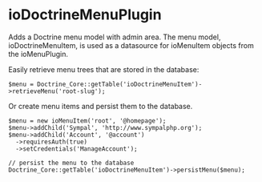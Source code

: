 ioDoctrineMenuPlugin
====================

Adds a Doctrine menu model with admin area. The menu model, ioDoctrineMenuItem,
is used as a datasource for ioMenuItem objects from the ioMenuPlugin.

Easily retrieve menu trees that are stored in the database:

    $menu = Doctrine_Core::getTable('ioDoctrineMenuItem')->retrieveMenu('root-slug');

Or create menu items and persist them to the database.

    $menu = new ioMenuItem('root', '@homepage');
    $menu->addChild('Sympal', 'http://www.sympalphp.org');
    $menu->addChild('Account', '@account')
      ->requiresAuth(true)
      ->setCredentials('ManageAccount');

    // persist the menu to the database
    Doctrine_Core::getTable('ioDoctrineMenuItem')->persistMenu($menu);
